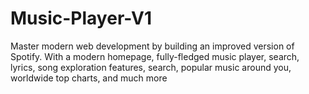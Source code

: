 # Music-Player-V1
Master modern web development by building an improved version of Spotify. With a modern homepage, fully-fledged music player, search, lyrics, song exploration features, search, popular music around you, worldwide top charts, and much more
